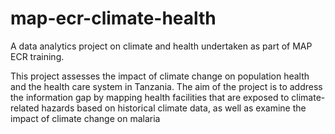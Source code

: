 # map-ecr-climate-health
A data analytics project on climate and health undertaken as part of MAP ECR training.

This project assesses the impact of climate change on population health and the health care system in Tanzania. The aim of the project is to address the information gap by mapping health facilities that are exposed to climate-related hazards based on historical climate data, as well as examine the impact of climate change on malaria

